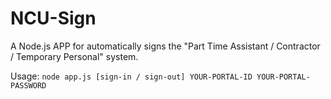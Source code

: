 # NCU-Sign
A Node.js APP for automatically signs the "Part Time Assistant / Contractor / Temporary Personal" system.

Usage: `node app.js [sign-in / sign-out] YOUR-PORTAL-ID YOUR-PORTAL-PASSWORD`
